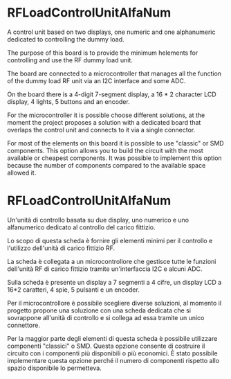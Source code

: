 # RFLoadControlUnitAlfaNum
A control unit based on two displays, one numeric and one alphanumeric dedicated to controlling the dummy load.

The purpose of this board is to provide the minimum helements for controlling and use the RF dummy load  unit.

The board are connected to a microcontroller that manages all the function of the dummy load RF unit via an I2C interface and some ADC.

On the board there is a 4-digit 7-segment display, a 16 * 2 character LCD display, 4 lights, 5 buttons and an encoder.

For the microcontroller it is possible choose different solutions, at the moment the project proposes a solution with a dedicated board that overlaps the control unit and connects to it via a single connector.

For most of the elements on this board it is possible to use "classic" or SMD components. This option allows you to build the circuit with the most available or cheapest components. It was possible to implement this option because the number of components compared to the available space allowed it.


# RFLoadControlUnitAlfaNum
Un'unità di controllo basata su due display, uno numerico e uno alfanumerico dedicato al controllo del carico fittizio.

Lo scopo di questa scheda è fornire gli elementi minimi per il controllo e l'utilizzo dell'unità di carico fittizio RF.

La scheda è collegata a un microcontrollore che gestisce tutte le funzioni dell'unità RF di carico fittizio tramite un'interfaccia I2C e alcuni ADC.

Sulla scheda è presente un display a 7 segmenti a 4 cifre, un display LCD a 16*2 caratteri, 4 spie, 5 pulsanti e un encoder.

Per il microcontrollore è possibile scegliere diverse soluzioni, al momento il progetto propone una soluzione con una scheda dedicata che si sovrappone all'unità di controllo e si collega ad essa tramite un unico connettore.

Per la maggior parte degli elementi di questa scheda è possibile utilizzare componenti "classici" o SMD. Questa opzione consente di costruire il circuito con i componenti più disponibili o più economici. È stato possibile implementare questa opzione perché il numero di componenti rispetto allo spazio disponibile lo permetteva.
